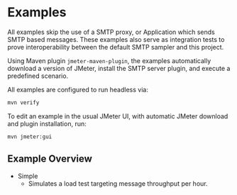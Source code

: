 # Examples

All examples skip the use of a SMTP proxy, or Application which sends SMTP based messages. These examples also serve as integration tests to prove interoperability between the default SMTP sampler and this project.

Using Maven plugin `jmeter-maven-plugin`, the examples automatically download a version of JMeter, install the SMTP server plugin, and execute a predefined scenario.

All examples are configured to run headless via:
```bash
mvn verify
```

To edit an example in the usual JMeter UI, with automatic JMeter download and plugin installation, run:
```bash
mvn jmeter:gui
```

## Example Overview
- Simple
    - Simulates a load test targeting message throughput per hour.
